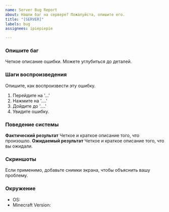 ```yaml
---
name: Server Bug Report
about: Нашли баг на сервере? Пожалуйста, опишите его.
title: "[SERVER]"
labels: bug
assignees: ipiepiepie

---
```


### Опишите баг
Четкое описание ошибки. Можете углубиться до деталей.

### Шаги воспроизведения
Опишите, как воспроизвести эту ошибку.
1. Перейдите на '...'
2. Нажмите на '....'
3. Дойдите до '....'
4. Увидите ошибку.

### Поведение системы
**Фактический результат**
Четкое и краткое описание того, что произошло.
**Ожидаемый результат**
Четкое и краткое описание того, что вы ожидали.

### Скриншоты
Если применимо, добавьте снимки экрана, чтобы объяснить вашу проблему.

### Окружение
 - OS:
 - Minecraft Version:

